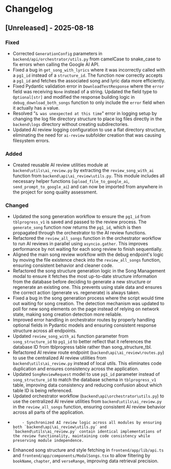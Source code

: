 # Changelog

## [Unreleased] - 2025-08-18

### Fixed
- Corrected `GenerationConfig` parameters in `backend/api/orchestrator/utils.py` from camelCase to snake_case to fix errors when calling the Google AI API.
- Fixed a bug in `get_song_with_lyrics` where it was incorrectly called with a `pg1_id` instead of a `structure_id`. The function now correctly accepts a `pg1_id` and fetches the associated song and lyric data more efficiently.
- Fixed Pydantic validation error in `DownloadTestResponse` where the `error` field was receiving `None` instead of a string. Updated the field type to `Optional[str]` and modified the response building logic in `debug_download_both_songs` function to only include the `error` field when it actually has a value.
- Resolved "`& was unexpected at this time`" error in logging setup by changing the log file directory structure to place log files directly in the `backend\logs` directory without creating subdirectories.
- Updated AI review logging configuration to use a flat directory structure, eliminating the need for `ai-review` subfolder creation that was causing filesystem errors.

### Added
- Created reusable AI review utilities module at `backend\utils\ai_review.py` by extracting the `review_song_with_ai` function from `backend\api\ai_review\utils.py`. This module includes all necessary helper functions (`upload_file_to_google_ai`, `send_prompt_to_google_ai`) and can now be imported from anywhere in the project for song quality assessment.

### Changed
- Updated the song generation workflow to ensure the `pg1_id` from `tblprogress_v1` is saved and passed to the review process. The `generate_song` function now returns the `pg1_id`, which is then propagated through the orchestrator to the AI review functions.
- Refactored the `review_all_songs` function in the orchestrator workflow to run AI reviews in parallel using `asyncio.gather`. This improves performance by not waiting for each song review to finish sequentially.
- Aligned the main song review workflow with the debug endpoint's logic by moving the file existence check into the `review_all_songs` function, ensuring consistent behavior and cleaner code.
- Refactored the song structure generation logic in the Song Management modal to ensure it fetches the most up-to-date structure information from the database before deciding to generate a new structure or regenerate an existing one. This prevents using stale data and ensures the correct action (generate vs. regenerate) is always taken.
- Fixed a bug in the song generation process where the script would time out waiting for song creation. The detection mechanism was updated to poll for new song elements on the page instead of relying on network state, making song creation detection more reliable.
- Improved error handling in orchestrator routes by properly handling optional fields in Pydantic models and ensuring consistent response structure across all endpoints.
- Updated `review_song_with_ai` function parameter from `song_structure_id` to `pg1_id` to better reflect that it references the database ID from tblprogress table rather than song_structure_tbl.
- Refactored AI review route endpoint (`backend\api\ai_review\routes.py`) to use the centralized AI review utilities from `backend\utils\ai_review.py` instead of local utils. This eliminates code duplication and ensures consistency across the application.
- Updated `SongReviewRequest` model to use `pg1_id` parameter instead of `song_structure_id` to match the database schema in `tblprogress_v1` table, improving data consistency and reducing confusion about which table ID is being referenced.
- Updated orchestrator workflow (`backend\api\orchestrator\utils.py`) to use the centralized AI review utilities from `backend\utils\ai_review.py` in the `review_all_songs` function, ensuring consistent AI review behavior across all parts of the application.
-         - Synchronized AI review logic across all modules by ensuring both `backend\api\ai_review\utils.py` and `backend\utils\ai_review.py` contain identical implementations of the review functionality, maintaining code consistency while preserving module independence.
- Enhanced song structure and style fetching in `frontend/app/lib/api.ts` and `frontend/app/components/ModalSongs.tsx` to allow filtering by `bookName`, `chapter`, and `verseRange`, improving data retrieval precision.
